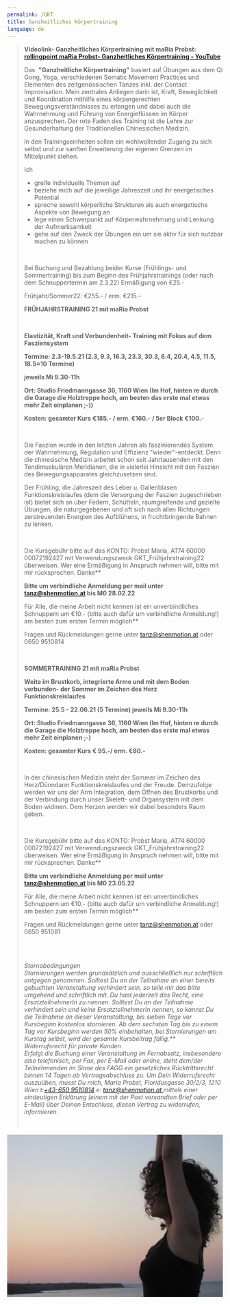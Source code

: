 ```yaml
---
permalink: /GKT
title: Ganzheitliches Körpertraining
language: de
---
```

<!--StartFragment-->

> **Videolink- Ganzheitliches Körpertraining mit maRia Probst:**\
> **[rollingpoint maRia Probst- Ganzheitliches Körpertraining - YouTube](https://www.youtube.com/watch?v=6A5otnVZAg4)**
>
> Das  **"Ganzheitliche Körpertraining"** basiert auf Übungen aus dem Qi Gong, Yoga, verschiedenen Somatic Movement Practices und Elementen des zeitgenössischen Tanzes inkl. der Contact Improvisation. Mein zentrales Anliegen darin ist, Kraft, Beweglichkeit und Koordination mithilfe eines körpergerechten Bewegungsverständnisses zu erlangen und dabei auch die Wahrnehmung und Führung von Energieflüssen im Körper  anzusprechen. Der rote Faden des Training ist die Lehre zur Gesunderhaltung der Traditionellen Chinesischen Medizin.
>
> In den Trainingseinheiten sollen ein wohlwollender Zugang zu sich selbst und zur sanften Erweiterung der eigenen Grenzen im Mittelpunkt stehen.
>
> Ich
>
> * greife individuelle Themen auf
> * beziehe mich auf die jeweilige Jahreszeit und ihr energetisches Potential
> * spreche sowohl körperliche Strukturen als auch energetische Aspekte von Bewegung an
> * lege einen Schwerpunkt auf Körperwahrnehmung und Lenkung der Aufmerksamkeit
> * gehe auf den Zweck der Übungen ein um sie aktiv für sich nutzbar machen zu können
>
>  
>
> Bei Buchung und Bezahlung beider Kurse (Frühlings- und Sommertraining) bis zum Beginn des Frühjahrstrainings (oder nach dem Schnuppertermin am 2.3.22) Ermäßigung von €25.-
>
> Frühjahr/Sommer22: €255.- / erm. €215.-
>
> **FRÜHJAHRSTRAINING 21 mit maRia Probst**
>
>  
>
> **Elastizität, Kraft und Verbundenheit- Training mit Fokus auf dem Fasziensystem**
>
> **Termine: 2.3-19.5.21 (2.3, 9.3, 16.3, 23.3, 30.3, 6.4, 20.4, 4.5, 11.5, 18.5=10 Termine)**
>
> **jeweils Mi 9.30-11h**
>
> **Ort: Studio Friedmanngasse 36, 1160 Wien (Im Hof, hinten re durch die Garage die Holztreppe hoch, am besten das erste mal etwas mehr Zeit einplanen ;-))**
>
> **Kosten: gesamter Kurs €185.- / erm. €160.- / 5er Block €100.-**
>
>  
>
> Die Faszien wurde in den letzten Jahren als faszinierendes System der Wahrnehmung, Regulation und Effizienz "wieder"-entdeckt. Denn die chinesische Medizin arbeitet schon seit Jahrtausenden mit den Tendimuskulären Meridianen, die in vielerlei Hinsicht mit den Faszien des Bewegungsapparates gleichzusetzen sind.
>
> Der Frühling, die Jahreszeit des Leber u. Gallenblasen Funktionskreislaufes (dem die Versorgung der Faszien zugeschrieben ist) bietet sich an über Federn, Schütteln, raumgreifende und gezielte Übungen, die naturgegebenen und oft sich nach allen Richtungen zerstreuenden Energien des Aufblühens, in fruchtbringende Bahnen zu lenken.
>
>  
>
> Die Kursgebühr bitte auf das KONTO: Probst Maria, AT74 60000 00072192427 mit Verwendungszweck GKT_Frühjahrstraining22 überweisen. Wer eine Ermäßigung in Anspruch nehmen will, bitte mit mir rücksprechen. Danke\*\*
>
> **Bitte um verbindliche Anmeldung per mail unter [tanz@shenmotion.at](mailto:tanz@shenmotion.at) bis M0 28.02.22**
>
> Für Alle, die meine Arbeit nicht kennen ist ein unverbindliches Schnuppern um €10.- (bitte auch dafür um verbindliche Anmeldung!) am besten zum ersten Termin möglich\*\*
>
> Fragen und Rückmeldungen gerne unter [tanz@shenmotion.at](mailto:tanz@shenmotion.at) oder 0650 9510814
>
>  
>
> **SOMMERTRAINING 21 mit maRia Probst** 
>
> **Weite im Brustkorb, integrierte Arme und mit dem Boden verbunden- der Sommer im Zeichen des Herz Funktionskreislaufes**  
>
> **Termine: 25.5 - 22.06.21 (5 Termine) jeweils Mi 9.30-11h**
>
> **Ort: Studio Friedmanngasse 36, 1160 Wien (Im Hof, hinten re durch die Garage die Holztreppe hoch, am besten das erste mal etwas mehr Zeit einplanen ;-)**
>
> **Kosten: gesamter Kurs € 95.-/ erm. €80.-**
>
>  
>
> In der chinesischen Medizin steht der Sommer im Zeichen des Herz/Dünndarm Funktionskreislaufes und der Freude. Demzufolge werden wir uns der Arm Integration, dem Öffnen des Brustkorbs und der Verbindung durch unser Skelett- und Organsystem mit dem Boden widmen. Dem Herzen werden wir dabei besonders Raum geben.
>
>  
>
> Die Kursgebühr bitte auf das KONTO: Probst Maria, AT74 60000 00072192427 mit Verwendungszweck GKT_Frühjahrstraining22 überweisen. Wer eine Ermäßigung in Anspruch nehmen will, bitte mit mir rücksprechen. Danke\*\*
>
> **Bitte um verbindliche Anmeldung per mail unter [tanz@shenmotion.at](mailto:tanz@shenmotion.at) bis M0 23.05.22**
>
> Für Alle, die meine Arbeit nicht kennen ist ein unverbindliches Schnuppern um €10.- (bitte auch dafür um verbindliche Anmeldung!) am besten zum ersten Termin möglich\*\*
>
> Fragen und Rückmeldungen gerne unter [tanz@shenmotion.at](mailto:tanz@shenmotion.at) oder 0650 951081
>
>  
>
> \
> *Stornobedingungen\
> Stornierungen werden grundsätzlich und ausschließlich nur schriftlich entgegen genommen. Solltest Du an der Teilnahme an einer bereits gebuchten Veranstaltung verhindert sein, so teile mir das bitte umgehend und schriftlich mit. Du hast jederzeit das Recht, eine ErsatzteilnehmerIn zu nennen. Solltest Du an der Teilnahme verhindert sein und keine ErsatzteilnehmerIn nennen, so kannst Du die Teilnahme an dieser Veranstaltung, bis sieben Tage vor Kursbeginn kostenlos stornieren. Ab dem sechsten Tag bis zu einem Tag vor Kursbeginn werden 50% einbehalten, bei Stornierungen am Kurstag selbst, wird der gesamte Kursbeitrag fällig.**\
> Widerrufsrecht für private Kunden\
> Erfolgt die Buchung einer Veranstaltung im Fernabsatz, insbesondere also telefonisch, per Fax, per E-Mail oder online, steht dem/der Teilnehmenden im Sinne des FAGG ein gesetzliches Rücktrittsrecht binnen 14 Tagen ab Vertragsabschluss zu. Um Dein Widerrufsrecht auszuüben, musst Du mich, Maria Probst, Floridusgasse 30/2/3, 1210 Wien t:[+43-650 9510814](<>) e: [tanz@shenmotion.at ](mailto:hdb.kurse@dibk.at)mittels einer eindeutigen Erklärung (einem mit der Post versandten Brief oder per E-Mail) über Deinen Entschluss, diesen Vertrag zu widerrufen, informieren.*
>
>  

<!--EndFragment-->

![](/assets/uploads/img_2600_klein.jpg)

![]()